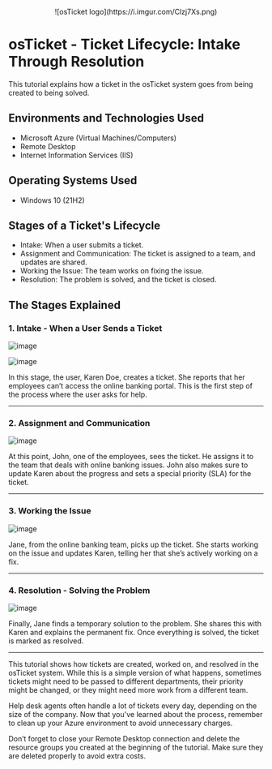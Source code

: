 <p align="center">
  ![osTicket logo](https://i.imgur.com/Clzj7Xs.png)
</p>

# osTicket - Ticket Lifecycle: Intake Through Resolution

This tutorial explains how a ticket in the osTicket system goes from being created to being solved.

## Environments and Technologies Used

- Microsoft Azure (Virtual Machines/Computers)
- Remote Desktop
- Internet Information Services (IIS)

## Operating Systems Used

- Windows 10 (21H2)

## Stages of a Ticket's Lifecycle

- Intake: When a user submits a ticket.
- Assignment and Communication: The ticket is assigned to a team, and updates are shared.
- Working the Issue: The team works on fixing the issue.
- Resolution: The problem is solved, and the ticket is closed.

## The Stages Explained

### 1. Intake - When a User Sends a Ticket

![image](https://github.com/user-attachments/assets/c8039388-a609-427f-94ee-f15ccc297ee1)

![image](https://github.com/user-attachments/assets/60662abd-05c2-47ce-b83d-b240767d3fe6)

In this stage, the user, Karen Doe, creates a ticket. She reports that her employees can’t access the online banking portal. This is the first step of the process where the user asks for help.

---

### 2. Assignment and Communication

![image](https://github.com/user-attachments/assets/819ec945-80bd-40a0-833f-5efe139a8ccf)

At this point, John, one of the employees, sees the ticket. He assigns it to the team that deals with online banking issues. John also makes sure to update Karen about the progress and sets a special priority (SLA) for the ticket.

---

### 3. Working the Issue

![image](https://github.com/user-attachments/assets/44ca865f-a70f-4f88-a055-e9bfef272460)

Jane, from the online banking team, picks up the ticket. She starts working on the issue and updates Karen, telling her that she’s actively working on a fix.

---

### 4. Resolution - Solving the Problem

![image](https://github.com/user-attachments/assets/ed8053a1-69cf-4d21-b296-f3766da6e16b)

Finally, Jane finds a temporary solution to the problem. She shares this with Karen and explains the permanent fix. Once everything is solved, the ticket is marked as resolved.

---

This tutorial shows how tickets are created, worked on, and resolved in the osTicket system. While this is a simple version of what happens, sometimes tickets might need to be passed to different departments, their priority might be changed, or they might need more work from a different team.

Help desk agents often handle a lot of tickets every day, depending on the size of the company. Now that you've learned about the process, remember to clean up your Azure environment to avoid unnecessary charges.

Don’t forget to close your Remote Desktop connection and delete the resource groups you created at the beginning of the tutorial. Make sure they are deleted properly to avoid extra costs.
